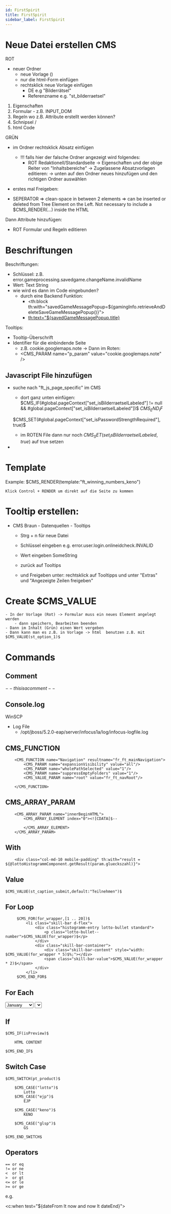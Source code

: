 ```yaml
---
id: FirstSpirit
title: FirstSpirit
sidebar_label: FirstSpirit
---
```


# Neue Datei erstellen CMS

ROT
- neuer Ordner
    - neue Vorlage ()
    - nur die html-Form einfügen
    - rechtsklick neue Vorlage einfügen
        - DE e.g "Bilderrätsel"
        - Referenzname e.g. "st_bilderraetsel"

1. Eigenschaften
2. Formular - z.B. INPUT_DOM
3. Regeln wo z.B. Attribute erstellt werden können?
4. Schnipsel /
5. html Code


GRÜN
- im Ordner rechtsklick Absatz einfügen
    - !!! falls hier der falsche Ordner angezeigt wird folgendes:
        - ROT Redaktionell/Standardseite -> Eigenschaften und der obige Reiter von "Inhaltsbereiche"
            -> Zugelassene Absatzvorlagen editieren:
            -> unten auf den Ordner neues hinzufügen und den richtigen Ordner auswählen

- erstes mal Freigeben:
- SEPERATOR
    => clean-space in between 2 elements
    => can be inserted or deleted from Tree Element on the Left. Not necessary to include a $CMS_RENDER(...) inside the HTML


Dann Attribute hinzufügen:
-  ROT Formular und Regeln editieren

# Beschriftungen

Beschriftungen:
- Schlüssel: z.B. error.gameprocessing.savedgame.changeName.invalidName
- Wert: Text String
- wie wird es dann im Code eingebunden?
    - durch eine Backend Funktion:
        - <th:block th:with="savedGameMessagePopup=${gamingInfo.retrieveAndDeleteSaveGameMessagePopup()}">
        - <th:text="${savedGameMessagePopup.title}>

Tooltips:
- Tooltip-Überschrift
- Identifier für die einbindende Seite
    - z.B. cookie.googlemaps.note
-> Dann im Roten:
    - <CMS_PARAM name="p_param" value="cookie.googlemaps.note" />

## Javascript File hinzufügen

- suche nach "ft_js_page_specific" im CMS
    - dort ganz unten einfügen:
        $CMS_IF(#global.pageContext["set_isBilderraetselLabeled"] != null && #global.pageContext["set_isBilderraetselLabeled"])$
        <script src="$CMS_REF(media:"bilderraetsel")$?v=$CMS_VALUE(#global.now.format("yyyyMMdd"))$"></script>
        $CMS_END_IF$

    $CMS_SET(#global.pageContext["set_isPasswordStrengthRequired"], true)$

    - im ROTEN File dann nur noch $CMS_SET(set_isBilderraetselLabeled,true)$ auf true setzen
- 


# Template

Example:
    $CMS_RENDER(template:"ft_winning_numbers_keno")

    Klick Control + RENDER um direkt auf die Seite zu kommen

# Tooltip erstellen:

- CMS Braun - Datenquellen - Tooltips
    - Strg + n für neue Datei

    - Schlüssel eingeben e.g. error.user.login.onlineidcheck.INVALID
    - Wert eingeben     SomeString

    - zurück auf Tooltips
    - und Freigeben unter: rechtsklick auf Tooltipps und unter "Extras" und "Angezeigte Zeilen freigeben"

# Create $CMS_VALUE
	- In der Vorlage (Rot) -> Formular muss ein neues Element angelegt werden
		- dann speichern, Bearbeiten beenden
	- Dann im Inhalt (Grün) einen Wert vergeben
	- Dann kann man es z.B. in Vorlage -> html 	benutzen z.B. mit $CMS_VALUE(st_option_1)$



# Commands

## Comment

$-- this is a comment --$

## Console.log

WinSCP

- Log File
    - /opt/jboss/5.2.0-eap/server/infocus1a/log/infocus-logfile.log

## CMS_FUNCTION


    	<CMS_FUNCTION name="Navigation" resultname="fr_ft_mainNavigation">
            <CMS_PARAM name="expansionVisibility" value="all"/>
            <CMS_PARAM name="wholePathSelected" value="1"/>
            <CMS_PARAM name="suppressEmptyFolders" value="1"/>
            <CMS_VALUE_PARAM name="root" value="fr_ft_navRoot"/>

        </CMS_FUNCTION>

## CMS_ARRAY_PARAM

		<CMS_ARRAY_PARAM name="innerBeginHTML">
			<CMS_ARRAY_ELEMENT index="0"><![CDATA[$--

            </CMS_ARRAY_ELEMENT>
		</CMS_ARRAY_PARAM>
        
## With

    	<div class="col-md-10 mobile-padding" th:with="result = ${@lottoHistogrammComponent.getResult(param.glueckszahl)}"> 
		

## Value

    $CMS_VALUE(st_caption_submit,default:"Teilnehmen")$

## For Loop

         $CMS_FOR(for_wrapper,[1 .. 20])$
             <li class="skill-bar d-flex"> 
                 <div class="histogramm-entry lotto-bullet standard">
                     <p class="lotto-bullet--number">$CMS_VALUE(for_wrapper)$</p>
                 </div>
                 <div class="skill-bar-container"> 
                     <div class="skill-bar-content" style="width: $CMS_VALUE(for_wrapper * 5)$%;"></div>
                     <span class="skill-bar-value">$CMS_VALUE(for_wrapper * 2)$</span>
                 </div>
             </li>
         $CMS_END_FOR$


## For Each

  <select name="month">
    <option value="Jan">January</option>
    <option value="Feb">February</option>
    <option value="Mar">March</option>
    <option value="Apr">April</option>
    <option value="May">May</option>
    <option value="Jun">June</option>
    <option value="Jul">July</option>
    <option value="Aug">August</option>
    <option value="Sep">September</option>
    <option value="Oct">October</option>
    <option value="Nov">November</option>
    <option value="Dec">December</option>
  </select>
  <select name="day">
    <c:forEach begin="1" end="31" var="day">
      <option><c:out value="${day}"/></option>
    </c:forEach>
  </select>

## If

    $CMS_IF(isPreview)$

        HTML CONTENT

    $CMS_END_IF$


## Switch Case

    $CMS_SWITCH(pt_product)$

        $CMS_CASE("lotto")$
            Lotto
        $CMS_CASE("ejp")$
            EJP
        
        $CMS_CASE("keno")$
            KENO
        
        $CMS_CASE("glsp")$
            GS
            
    $CMS_END_SWITCH$


## Operators

    == or eq
    != or ne
    <  or lt
    >  or gt
    <= or le
    >= or ge

e.g.

<c:when test="${dateFrom lt now and now lt dateEnd}">